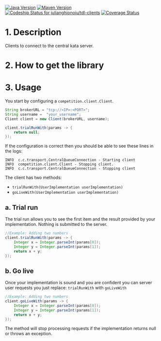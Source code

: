 [![Java Version](http://img.shields.io/badge/Java-1.8-blue.svg)](http://www.oracle.com/technetwork/java/javase/downloads/jdk8-downloads-2133151.html)
[![Maven Version](http://img.shields.io/maven-central/v/ro.ghionoiu/tdl-client-java.svg)](http://search.maven.org/#search%7Cgav%7C1%7Cg%3A%22ro.ghionoiu%22%20AND%20a%3A%22tdl-client-java%22)
[![Codeship Status for julianghionoiu/tdl-clients](https://img.shields.io/codeship/da7ca170-097e-0133-70b1-36ea30c979a9.svg)](https://codeship.com/projects/90604)
[![Coverage Status](https://coveralls.io/repos/julianghionoiu/tdl-client-java/badge.svg?branch=master&service=github)](https://coveralls.io/github/julianghionoiu/tdl-client-java?branch=master)

# 1. Description
Clients to connect to the central kata server.


# 2. How to get the library


# 3. Usage

You start by configuring a `competition.client.Client`.

```java
String brokerURL = "tcp://<IP>:<PORT>"; 
String username =  "your_username";
Client client = new Client(brokerURL, username);

client.trialRunWith(params -> {
    return null;
});
```

If the configuration is correct then you should be able to see these lines in the logs:

```text
INFO  c.c.transport.CentralQueueConnection - Starting client
INFO  competition.client.Client - Stopping client.
INFO  c.c.transport.CentralQueueConnection - Stopping client
```


The client has two methods:
 - `trialRunWith(UserImplementation userImplementation)`
 - `goLiveWith(UserImplementation userImplementation)`
 
## a. Trial run

The trial run allows you to see the first item and the result provided by your implementation.
Nothing is submitted to the server.

```java
//Example: Adding two numbers
client.trialRunWith(params -> {
    Integer x = Integer.parseInt(params[0]);
    Integer y = Integer.parseInt(params[1]);
    return x + y;
});
```

## b. Go live

Once your implementation is sound and you are confident you can server user requests you just replace: `trialRunWith` with `goLiveWith`

```java
//Example: Adding two numbers
client.goLiveWith(params -> {
    Integer x = Integer.parseInt(params[0]);
    Integer y = Integer.parseInt(params[1]);
    return x + y;
});
```

The method will stop processing requests if the implementation returns null or throws an exception.
